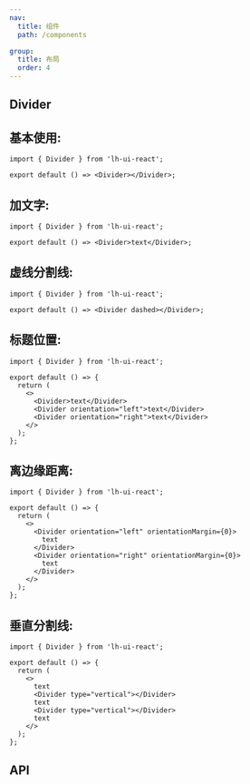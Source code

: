 ```yaml
---
nav:
  title: 组件
  path: /components

group:
  title: 布局
  order: 4
---
```


## Divider

## 基本使用:

```tsx
import { Divider } from 'lh-ui-react';

export default () => <Divider></Divider>;
```

## 加文字:

```tsx
import { Divider } from 'lh-ui-react';

export default () => <Divider>text</Divider>;
```

## 虚线分割线:

```tsx
import { Divider } from 'lh-ui-react';

export default () => <Divider dashed></Divider>;
```

## 标题位置:

```tsx
import { Divider } from 'lh-ui-react';

export default () => {
  return (
    <>
      <Divider>text</Divider>
      <Divider orientation="left">text</Divider>
      <Divider orientation="right">text</Divider>
    </>
  );
};
```

## 离边缘距离:

```tsx
import { Divider } from 'lh-ui-react';

export default () => {
  return (
    <>
      <Divider orientation="left" orientationMargin={0}>
        text
      </Divider>
      <Divider orientation="right" orientationMargin={0}>
        text
      </Divider>
    </>
  );
};
```

## 垂直分割线:

```tsx
import { Divider } from 'lh-ui-react';

export default () => {
  return (
    <>
      text
      <Divider type="vertical"></Divider>
      text
      <Divider type="vertical"></Divider>
      text
    </>
  );
};
```

## API

<API id="Divider"></API>
